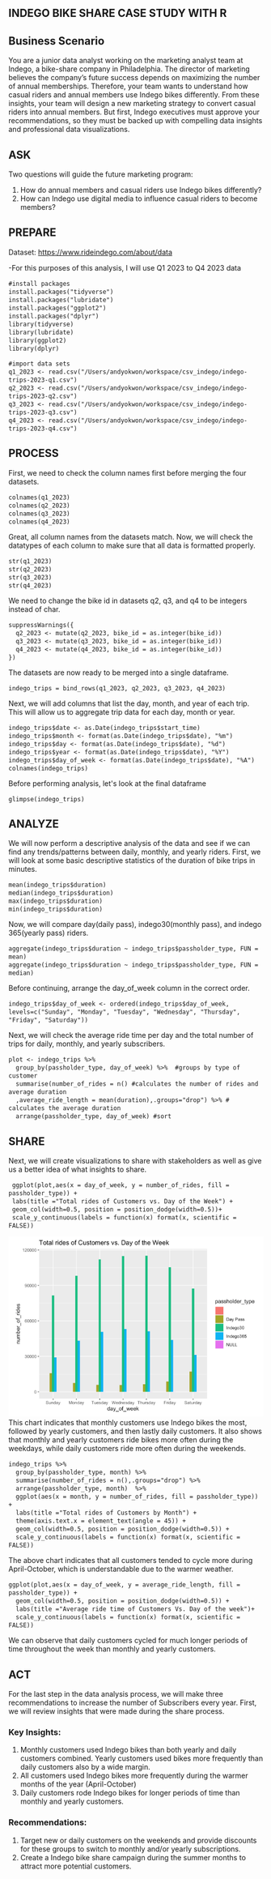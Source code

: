 ## INDEGO BIKE SHARE CASE STUDY WITH R 

## Business Scenario
You are a junior data analyst working on the marketing analyst team at Indego, a bike-share
company in Philadelphia. The director of marketing believes the company’s future success
depends on maximizing the number of annual memberships. Therefore, your team wants to
understand how casual riders and annual members use Indego bikes differently. From these
insights, your team will design a new marketing strategy to convert casual riders into annual
members. But first, Indego executives must approve your recommendations, so they must be
backed up with compelling data insights and professional data visualizations.

## ASK
Two questions will guide the future marketing program:

1. How do annual members and casual riders use Indego bikes differently?
2. How can Indego use digital media to influence casual riders to become members?

## PREPARE

Dataset: https://www.rideindego.com/about/data

  -For this purposes of this analysis, I will use Q1 2023 to Q4 2023 data

```{r}  
#install packages
install.packages("tidyverse")
install.packages("lubridate")
install.packages("ggplot2")
install.packages("dplyr")
library(tidyverse)
library(lubridate)
library(ggplot2)
library(dplyr)
```

```{r}
#import data sets
q1_2023 <- read.csv("/Users/andyokwon/workspace/csv_indego/indego-trips-2023-q1.csv")
q2_2023 <- read.csv("/Users/andyokwon/workspace/csv_indego/indego-trips-2023-q2.csv")
q3_2023 <- read.csv("/Users/andyokwon/workspace/csv_indego/indego-trips-2023-q3.csv")
q4_2023 <- read.csv("/Users/andyokwon/workspace/csv_indego/indego-trips-2023-q4.csv")
```

## PROCESS
First, we need to check the column names first before merging the four datasets. 
```{r}
colnames(q1_2023)
colnames(q2_2023)
colnames(q3_2023)
colnames(q4_2023)
```

Great, all column names from the datasets match. Now, we will check the datatypes of each column to make sure that all data is formatted properly. 
```{r}
str(q1_2023)
str(q2_2023)
str(q3_2023)
str(q4_2023)
```

We need to change the bike id in datasets q2, q3, and q4 to be integers instead of char.
```{r}
suppressWarnings({
  q2_2023 <- mutate(q2_2023, bike_id = as.integer(bike_id))
  q3_2023 <- mutate(q3_2023, bike_id = as.integer(bike_id))
  q4_2023 <- mutate(q4_2023, bike_id = as.integer(bike_id))
})
```

The datasets are now ready to be merged into a single dataframe.
```{r}
indego_trips = bind_rows(q1_2023, q2_2023, q3_2023, q4_2023)
```

Next, we will add columns that list the day, month, and year of each trip. This will allow us to aggregate trip data for each day, month or year.
```{r}
indego_trips$date <- as.Date(indego_trips$start_time)
indego_trips$month <- format(as.Date(indego_trips$date), "%m")
indego_trips$day <- format(as.Date(indego_trips$date), "%d")
indego_trips$year <- format(as.Date(indego_trips$date), "%Y")
indego_trips$day_of_week <- format(as.Date(indego_trips$date), "%A")
colnames(indego_trips)
```

Before performing analysis, let's look at the final dataframe
```{r}
glimpse(indego_trips)
```

## ANALYZE
We will now perform a descriptive analysis of the data and see if we can find
any trends/patterns between daily, monthly, and yearly riders. First, we will look at some basic descriptive statistics of the duration of bike trips in minutes.
```{r}
mean(indego_trips$duration)
median(indego_trips$duration)
max(indego_trips$duration)
min(indego_trips$duration)
```

Now, we will compare day(daily pass), indego30(monthly pass), and indego 365(yearly pass) riders. 
```{r}
aggregate(indego_trips$duration ~ indego_trips$passholder_type, FUN = mean)
aggregate(indego_trips$duration ~ indego_trips$passholder_type, FUN = median)
```

Before continuing, arrange the day_of_week column in the correct order.
```{r}
indego_trips$day_of_week <- ordered(indego_trips$day_of_week, levels=c("Sunday", "Monday", "Tuesday", "Wednesday", "Thursday", "Friday", "Saturday"))
```

Next, we will check the average ride time per day and the total number of trips for daily, monthly, and yearly subscribers.
```{r}
plot <- indego_trips %>% 
  group_by(passholder_type, day_of_week) %>%  #groups by type of customer
  summarise(number_of_rides = n() #calculates the number of rides and average duration 
  ,average_ride_length = mean(duration),.groups="drop") %>% # calculates the average duration
  arrange(passholder_type, day_of_week) #sort
```

## SHARE
Next, we will create visualizations to share with stakeholders as well as give us a better idea of what insights to share.
```{r}
 ggplot(plot,aes(x = day_of_week, y = number_of_rides, fill = passholder_type)) + 
 labs(title ="Total rides of Customers vs. Day of the Week") +
 geom_col(width=0.5, position = position_dodge(width=0.5))+
 scale_y_continuous(labels = function(x) format(x, scientific = FALSE))
```
![alt text](https://raw.githubusercontent.com/akwon191/indego_project/49c93890dc5d61c44051dc679c2fc25e6120b486/IMG_1.png)
This chart indicates that monthly customers use Indego bikes the most, followed by yearly customers, and then lastly daily customers. It also shows that monthly and yearly customers ride bikes more often during the weekdays, while daily customers ride more often during the weekends. 

```{r}
indego_trips %>%  
  group_by(passholder_type, month) %>% 
  summarise(number_of_rides = n(),.groups="drop") %>% 
  arrange(passholder_type, month)  %>% 
  ggplot(aes(x = month, y = number_of_rides, fill = passholder_type)) +
  labs(title ="Total rides of Customers by Month") +
  theme(axis.text.x = element_text(angle = 45)) +
  geom_col(width=0.5, position = position_dodge(width=0.5)) +
  scale_y_continuous(labels = function(x) format(x, scientific = FALSE))
```

The above chart indicates that all customers tended to cycle more during April-October, which is understandable due to the warmer weather. 

```{r}
ggplot(plot,aes(x = day_of_week, y = average_ride_length, fill = passholder_type)) +
  geom_col(width=0.5, position = position_dodge(width=0.5)) + 
  labs(title ="Average ride time of Customers Vs. Day of the week")+
  scale_y_continuous(labels = function(x) format(x, scientific = FALSE))
```

We can observe that daily customers cycled for much longer periods of time throughout the week than monthly and yearly customers.

## ACT
For the last step in the data analysis process, we will make three recommendations to increase the number of Subscribers every year. First, we will review insights that were made during the share process.

### Key Insights: 
1. Monthly customers used Indego bikes than both yearly and daily customers combined. Yearly customers used bikes more frequently than daily customers also by a wide margin.
2. All customers used Indego bikes more frequently during the warmer months of the year (April-October) 
3. Daily customers rode Indego bikes for longer periods of time than monthly and yearly customers. 

### Recommendations:
1. Target new or daily customers on the weekends and provide discounts for these groups to switch to monthly and/or yearly subscriptions. 
2. Create a Indego bike share campaign during the summer months to attract more potential customers. 
